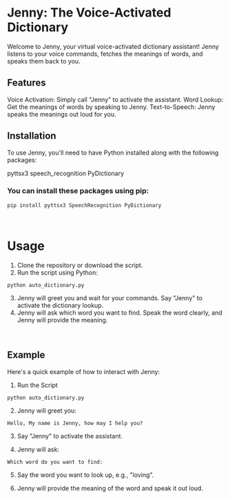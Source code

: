 # Jenny: The Voice-Activated Dictionary
Welcome to Jenny, your virtual voice-activated dictionary assistant! Jenny listens to your voice commands, fetches the meanings of words, and speaks them back to you.
<br>

## Features
Voice Activation: Simply call "Jenny" to activate the assistant.
Word Lookup: Get the meanings of words by speaking to Jenny.
Text-to-Speech: Jenny speaks the meanings out loud for you.
<br>

## Installation
To use Jenny, you'll need to have Python installed along with the following packages:

pyttsx3
speech_recognition
PyDictionary
<br>

### You can install these packages using pip:
```
pip install pyttsx3 SpeechRecognition PyDictionary
```
<br>

# Usage
1. Clone the repository or download the script.
2. Run the script using Python:
```
python auto_dictionary.py
```
3. Jenny will greet you and wait for your commands. Say "Jenny" to activate the dictionary lookup.
4. Jenny will ask which word you want to find. Speak the word clearly, and Jenny will provide the meaning.
<br>

## Example
Here's a quick example of how to interact with Jenny:
1. Run the Script
```
python auto_dictionary.py
```
2. Jenny will greet you:
```
Hello, My name is Jenny, how may I help you?
```
3. Say "Jenny" to activate the assistant.

4. Jenny will ask:
```
Which word do you want to find:
```
5. Say the word you want to look up, e.g., "loving".

6. Jenny will provide the meaning of the word and speak it out loud.
